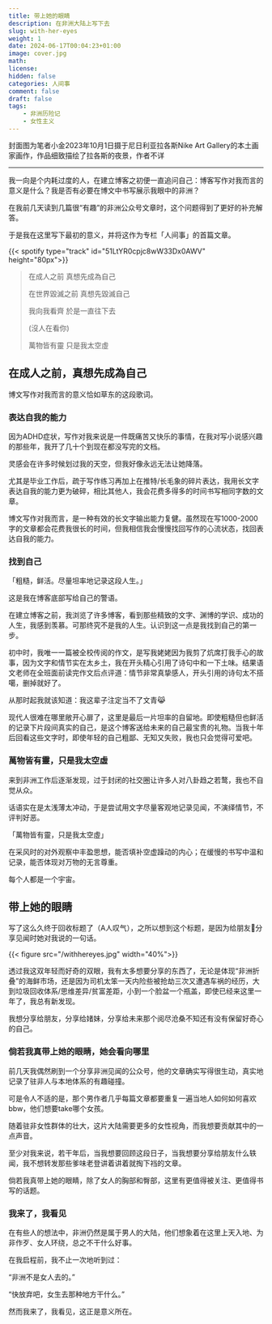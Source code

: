 ```yaml
---
title: 带上她的眼睛
description: 在非洲大陆上写下去
slug: with-her-eyes
weight: 1
date: 2024-06-17T00:04:23+01:00
image: cover.jpg
math: 
license: 
hidden: false
categories: 人间事
comment: false
draft: false
tags:
    - 非洲历险记
    - 女性主义
---
```

封面图为笔者小金2023年10月1日摄于尼日利亚拉各斯Nike Art Gallery的本土画家画作，作品细致描绘了拉各斯的夜景，作者不详

---

我一向是个内耗过度的人，在建立博客之初便一直追问自己：博客写作对我而言的意义是什么？我是否有必要在博文中书写展示我眼中的非洲？

在我前几天读到几篇很“有趣”的非洲公众号文章时，这个问题得到了更好的补充解答。

于是我在这里写下最初的意义，并将这作为专栏「人间事」的首篇文章。

{{< spotify type="track" id="51LtYR0cpjc8wW33Dx0AWV" height="80px">}}

> 在成人之前 真想先成為自己
> 
> 在世界毀滅之前 真想先毀滅自己
>
> 我向我看齊 於是一直往下去 
>
> (沒人在看你)
>
> 萬物皆有靈 只是我太空虛

## 在成人之前，真想先成為自己

博文写作对我而言的意义恰如草东的这段歌词。

### 表达自我的能力

因为ADHD症状，写作对我来说是一件既痛苦又快乐的事情，在我对写小说感兴趣的那些年，我开了几十个到现在都没写完的文档。

灵感会在许多时候划过我的天空，但我好像永远无法让她降落。

尤其是毕业工作后，疏于写作练习再加上在推特/长毛象的碎片表达，我用长文字表达自我的能力更为破碎，相比其他人，我会花费多得多的时间书写相同字数的文章。

博文写作对我而言，是一种有效的长文字输出能力复健。虽然现在写1000-2000字的文章都会花费我很长的时间，但我相信我会慢慢找回写作的心流状态，找回表达自我的能力。

### 找到自己

「粗糙，鲜活。尽量坦率地记录这段人生。」

这是我在博客底部写给自己的警语。

在建立博客之前，我浏览了许多博客，看到那些精致的文字、渊博的学识、成功的人生，我感到羡慕。可那终究不是我的人生。认识到这一点是我找到自己的第一步。

初中时，我唯一一篇被全校传阅的作文，是写我姥姥因为我剪了炕席打我手心的故事，因为文字和情节实在太乡土，我在开头精心引用了诗句中和一下土味。结果语文老师在全班面前读完作文后点评道：情节非常真挚感人，开头引用的诗句太不搭噶，删掉就好了。

从那时起我就该知道：我这辈子注定当不了文青😹

现代人很难在哪里敞开心扉了，这里是最后一片坦率的自留地。即使粗糙但也鲜活的记录下片段间真实的自己，是这个博客送给未来的自己最宝贵的礼物。当我十年后回看这些文字时，即使年轻的自己粗鄙、无知又失败，我也只会觉得可爱吧。


### 萬物皆有靈，只是我太空虛

来到非洲工作后逐渐发现，过于封闭的社交圈让许多人对八卦趋之若鹜，我也不自觉从众。

话语实在是太浅薄太冲动，于是尝试用文字尽量客观地记录见闻，不演绎情节，不评判好恶。

「萬物皆有靈，只是我太空虛」

在采风时的对外观察中丰盈思想，能否填补空虚躁动的内心；在缓慢的书写中温和记录，能否体现对万物的无言尊重。

每个人都是一个宇宙。

## 带上她的眼睛

写了这么久终于回收标题了（A人叹气），之所以想到这个标题，是因为给朋友🌙分享见闻时她对我说的一句话。

{{< figure src="/withhereyes.jpg" width="40%">}}

透过我这双年轻而好奇的双眼，我有太多想要分享的东西了，无论是体现“非洲折叠”的海鲜市场，还是因为司机太笨一天内险些被抢劫三次又遭遇车祸的经历，大到垃圾回收体系/思维差异/贫富差距，小到一个脸盆一个瓶盖，即使已经来这里一年了，我总有新发现。

我想分享给朋友，分享给媎妹，分享给未来那个阅尽沧桑不知还有没有保留好奇心的自己。

### 倘若我真带上她的眼睛，她会看向哪里

前几天我偶然刷到一个分享非洲见闻的公众号，他的文章确实写得很生动，真实地记录了驻非人与本地体系的有趣碰撞。

可是令人不适的是，那个男作者几乎每篇文章都要重复一遍当地人如何如何喜欢bbw，他们想要take哪个女孩。

随着驻非女性群体的壮大，这片大陆需要更多的女性视角，而我想要贡献其中的一点声音。

至少对我来说，若干年后，当我想要回顾这段日子，当我想要分享给朋友什么轶闻，我不想转发那些爹味老登讲着讲着就掏下裆的文章。

倘若我真带上她的眼睛，除了女人的胸部和臀部，这里有更值得被关注、更值得书写的话题。

### 我来了，我看见

在有些人的想法中，非洲仍然是属于男人的大陆，他们想象着在这里上天入地、为非作歹、女人环绕，总之不干什么好事。

在我启程前，我不止一次地听到过：

“非洲不是女人去的。”

“快放弃吧，女生去那种地方干什么。”

然而我来了，我看见，这正是意义所在。